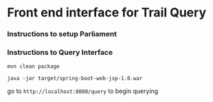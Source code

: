 # Front end interface for Trail Query

### Instructions to setup Parliament


### Instructions to Query Interface
```
mvn clean package
```

```
java -jar target/spring-boot-web-jsp-1.0.war
```
go to ```http://localhost:8080/query``` to begin querying
